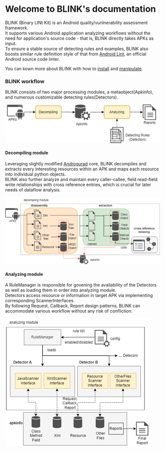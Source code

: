 # Welcome to BLINK's documentation

BLINK (Binary LINt Kit) is an Android quality/vunlnerability assessment framework.  
It supports various Android application analyzing workflows without the need for application's source code - that is, BLINK directly takes APKs as input.  
To ensure a stable source of detecting rules and examples, BLINK also boosts similar rule definition style of that from [Android Lint](https://developer.android.com/studio/write/lint), an official Android source code linter.  


You can kown more about BLINK with how to [install](installation.md) and [manipulate](usage.md).

### BLINK workflow
BLINK consists of two major processing modules, a metaobject(Apkinfo), and numerous customizable detecting rules(Detectors).

![img](img/BLINK_workflow.png "BLINK workflow")
#### Decompiling module
Leveraging slightly modified [Androgurad](https://github.com/androguard/androguard) core, BLINK decompiles and extracts every interesting resources within an APK and maps each resource into individual python objects.  
BLINK also further analyze and maintain every caller-callee, field read-field write relationships with cross reference entries, which is crucial for later needs of dataflow analysis.  

![img](img/Decompile%20module%20overview.png "Decompiling module")
#### Analyzing module
A RuleManager is responsible for govening the availability of the Detectors as well as loading them in order into analyzing module.  
Detectors access resource or information in target APK via implementing corresponding ScannerInterfaces.  
By following Request, Callback, Report design patterns, BLINK can accommodate various workflow without any risk of confliction.

![img](img/Analyzing%20Module%20overview.png "Analyzing module")
